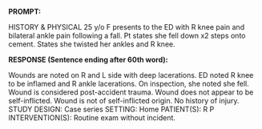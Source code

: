 **PROMPT:**

HISTORY & PHYSICAL 25 y/o F presents to the ED with R knee pain and bilateral ankle pain following a fall. Pt states she fell down x2 steps onto cement. States she twisted her ankles and R knee.

**RESPONSE (Sentence ending after 60th word):**

Wounds are noted on R and L side with deep lacerations. ED noted R knee to be inflamed and R ankle lacerations. On inspection, she noted she fell. Wound is considered post-accident trauma. Wound does not appear to be self-inflicted. Wound is not of self-inflicted origin. No history of injury. STUDY DESIGN:  Case series  SETTING:  Home  PATIENT(S):  R P  INTERVENTION(S):  Routine exam without incident. 